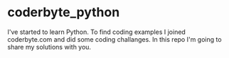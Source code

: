 # coderbyte_python
I've started to learn Python. To find coding examples I joined coderbyte.com and did some coding challanges. In this repo I'm going to share my solutions with you.

